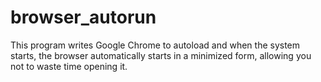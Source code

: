 # browser_autorun
This program writes Google Chrome to autoload and when the system starts, the browser automatically starts in a minimized form, allowing you not to waste time opening it.
